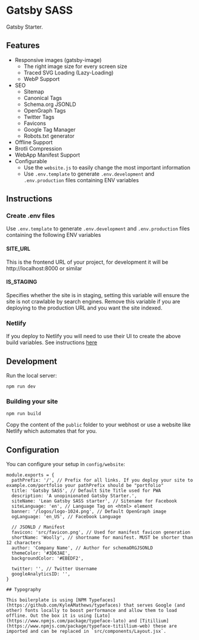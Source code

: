 # Gatsby SASS

Gatsby Starter.

## Features

- Responsive images (gatsby-image)
  - The right image size for every screen size
  - Traced SVG Loading (Lazy-Loading)
  - WebP Support
- SEO
  - Sitemap
  - Canonical Tags
  - Schema.org JSONLD
  - OpenGraph Tags
  - Twitter Tags
  - Favicons
  - Google Tag Manager
  - Robots.txt generator
- Offline Support
- Brotli Compression
- WebApp Manifest Support
- Configurable
  - Use the `website.js` to easily change the most important information
  - Use `.env.template` to generate `.env.development` and `.env.production` files containing ENV variables

## Instructions

### Create .env files

Use `.env.template` to generate `.env.development` and `.env.production` files containing the following ENV variables

#### SITE_URL

This is the frontend URL of your project, for development it will be http://localhost:8000 or similar


#### IS_STAGING

Specifies whether the site is in staging, setting this variable will ensure the site is not crawlable by search engines. Remove this variable if you are deploying to the production URL and you want the site indexed.

### Netlify

If you deploy to Netlify you will need to use their UI to create the above build variables. See instructions [here](https://www.netlify.com/docs/continuous-deployment/#build-environment-variables)

## Development

Run the local server:

```shell
npm run dev
```

### Building your site

```shell
npm run build
```

Copy the content of the `public` folder to your webhost or use a website like Netlify which automates that for you.

## Configuration

You can configure your setup in `config/website`:

```JS
module.exports = {
  pathPrefix: '/', // Prefix for all links. If you deploy your site to example.com/portfolio your pathPrefix should be "portfolio"
  title: 'Gatsby SASS', // Default Site Title used for PWA
  description: 'A unopinionated Gatsby Starter.',
  siteName: 'Lean Gatsby SASS starter', // Sitename for Facebook
  siteLanguage: 'en', // Language Tag on <html> element
  banner: '/logos/logo-1024.png', // Default OpenGraph image
  ogLanguage: 'en_US', // Facebook Language

  // JSONLD / Manifest
  favicon: 'src/favicon.png', // Used for manifest favicon generation
  shortName: 'Woolly', // shortname for manifest. MUST be shorter than 12 characters
  author: 'Company Name', // Author for schemaORGJSONLD
  themeColor: '#3D63AE',
  backgroundColor: '#EBEDF2',

  twitter: '', // Twitter Username
  googleAnalyticsID: '',
}

## Typography

This boilerplate is using [NPM Typefaces](https://github.com/KyleAMathews/typefaces) that serves Google (and other) fonts locally to boost performance and allow them to load offline. Out the box it is using [Lato](https://www.npmjs.com/package/typeface-lato) and [Titillium](https://www.npmjs.com/package/typeface-titillium-web) these are imported and can be replaced in `src/components/Layout.jsx`.
